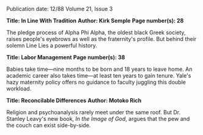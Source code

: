 Publication date: 12/88
Volume 21, Issue 3

**Title: In Line With Tradition**
**Author: Kirk Semple**
**Page number(s): 28**

The pledge process of Alpha Phi Alpha, the oldest black Greek society, raises people's 
eyebrows as well as the fraternity's profile. But behind their solemn Line Lies a powerful 
history.


**Title: Labor Management**
**Page number(s): 38**

Babies take time—nine months to be born and 18 years to leave home. An academic 
career also takes time—at least ten years to gain tenure. Yale's hazy maternity policy 
offers no guidance to faculty juggling this double workload.


**Title: Reconcilable Differences**
**Author: Motoko Rich**

Religion and psychoanalysis rarely meet under the same roof. But Dr. Stanley Leavy's 
new book, *In the Image of God*, argues that the pew and the couch can exist 
side-by-side.